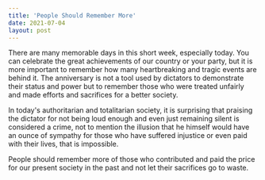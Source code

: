 ```yaml
---
title: 'People Should Remember More'
date: 2021-07-04
layout: post
---
```


There are many memorable days in this short week, especially today. You can celebrate the great achievements of our country or your party, but it is more important to remember how many heartbreaking and tragic events are behind it. The anniversary is not a tool used by dictators to demonstrate their status and power but to remember those who were treated unfairly and made efforts and sacrifices for a better society.

In today's authoritarian and totalitarian society, it is surprising that praising the dictator for not being loud enough and even just remaining silent is considered a crime, not to mention the illusion that he himself would have an ounce of sympathy for those who have suffered injustice or even paid with their lives, that is impossible.

People should remember more of those who contributed and paid the price for our present society in the past and not let their sacrifices go to waste.

